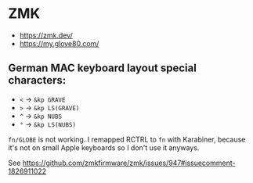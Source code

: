 # ZMK

- https://zmk.dev/
- https://my.glove80.com/

## German MAC keyboard layout special characters:

- `<` -> `&kp GRAVE`
- `>` -> `&kp LS(GRAVE)`
- `^` -> `&kp NUBS`
- `°` -> `&kp LS(NUBS)`

`fn/GLOBE` is not working. I remapped RCTRL to `fn` with Karabiner, because it's not on small Apple keyboards so I don't use it anyways.

See https://github.com/zmkfirmware/zmk/issues/947#issuecomment-1826911022
